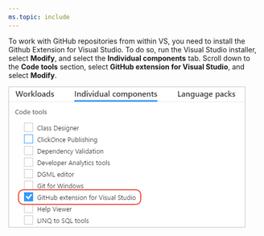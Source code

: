 ```yaml
---
ms.topic: include
---
```

To work with GitHub repositories from within VS, you need to install the Github Extension for Visual Studio. To do so, run the Visual Studio installer, select **Modify**, and select the **Individual components** tab. Scroll down to the **Code tools** section, select **GitHub extension for Visual Studio**, and select **Modify**.

![Selecting the GitHub extension in the VS installer](../media/installation-github-extension.png)

